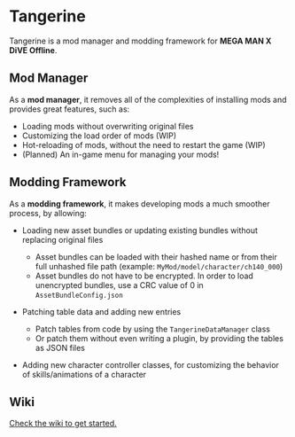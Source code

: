 # Tangerine
Tangerine is a mod manager and modding framework for **MEGA MAN X DiVE Offline**.

## Mod Manager
As a **mod manager**, it removes all of the complexities of installing mods and provides great features, such as:
- Loading mods without overwriting original files
- Customizing the load order of mods (WIP)
- Hot-reloading of mods, without the need to restart the game (WIP)
- (Planned) An in-game menu for managing your mods!

## Modding Framework
As a **modding framework**, it makes developing mods a much smoother process, by allowing:
- Loading new asset bundles or updating existing bundles without replacing original files
  - Asset bundles can be loaded with their hashed name or from their full unhashed file path (example: `MyMod/model/character/ch140_000`)
  - Asset bundles do not have to be encrypted. In order to load unencrypted bundles, use a CRC value of 0 in `AssetBundleConfig.json`

- Patching table data and adding new entries
  - Patch tables from code by using the `TangerineDataManager` class
  - Or patch them without even writing a plugin, by providing the tables as JSON files 

- Adding new character controller classes, for customizing the behavior of skills/animations of a character

## Wiki
[Check the wiki to get started.](https://github.com/SutandoTsukai181/MMXD-Mods/wiki)
